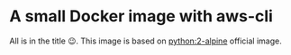 # A small Docker image with aws-cli

All is in the title :wink:. This image is based on [python:2-alpine](https://hub.docker.com/_/python/) official image.
